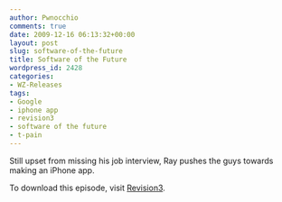 ```yaml
---
author: Pwnocchio
comments: true
date: 2009-12-16 06:13:32+00:00
layout: post
slug: software-of-the-future
title: Software of the Future
wordpress_id: 2428
categories:
- WZ-Releases
tags:
- Google
- iphone app
- revision3
- software of the future
- t-pain
---
```


Still upset from missing his job interview, Ray pushes the guys towards making an iPhone app.

To download this episode, visit [Revision3](http://www.revision3.com/webzeroes/softwareofthefuture/).

